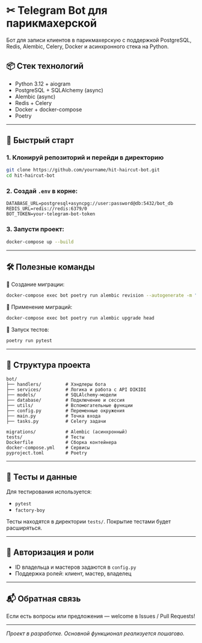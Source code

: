 # ✂ Telegram Bot для парикмахерской

Бот для записи клиентов в парикмахерскую с поддержкой PostgreSQL, Redis, Alembic, Celery, Docker и асинхронного стека на Python.

## 📦 Стек технологий
- Python 3.12 + aiogram
- PostgreSQL + SQLAlchemy (async)
- Alembic (async)
- Redis + Celery
- Docker + docker-compose
- Poetry

---

## 🚀 Быстрый старт

### 1. Клонируй репозиторий и перейди в директорию
```bash
git clone https://github.com/yourname/hit-haircut-bot.git
cd hit-haircut-bot
```

### 2. Создай `.env` в корне:
```env
DATABASE_URL=postgresql+asyncpg://user:password@db:5432/bot_db
REDIS_URL=redis://redis:6379/0
BOT_TOKEN=your-telegram-bot-token
```

### 3. Запусти проект:
```bash
docker-compose up --build
```

---

## 🛠 Полезные команды

📌 Создание миграции:
```bash
docker-compose exec bot poetry run alembic revision --autogenerate -m "Initial migration"
```

📌 Применение миграций:
```bash
docker-compose exec bot poetry run alembic upgrade head
```

📌 Запуск тестов:
```bash
poetry run pytest
```

---

## 📂 Структура проекта

```
bot/
├── handlers/         # Хэндлеры бота
├── services/         # Логика и работа с API DIKIDI
├── models/           # SQLAlchemy-модели
├── database/         # Подключение и сессия
├── utils/            # Вспомогательные функции
├── config.py         # Переменные окружения
├── main.py           # Точка входа
├── tasks.py          # Celery задачи

migrations/           # Alembic (асинхронный)
tests/                # Тесты
Dockerfile            # Сборка контейнера
docker-compose.yml    # Сервисы
pyproject.toml        # Poetry
```

---

## 🧪 Тесты и данные
Для тестирования используется:
- `pytest`
- `factory-boy`

Тесты находятся в директории `tests/`. Покрытие тестами будет расширяться.

---

## 📌 Авторизация и роли
- ID владельца и мастеров задаются в `config.py`
- Поддержка ролей: клиент, мастер, владелец

---

## 📬 Обратная связь
Если есть вопросы или предложения — welcome в Issues / Pull Requests!

---

_Проект в разработке. Основной функционал реализуется пошагово._

